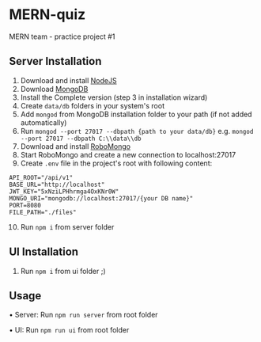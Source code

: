 # MERN-quiz

MERN team - practice project #1

## Server Installation

1. Download and install [NodeJS](https://nodejs.org/en/)
2. Download [MongoDB](https://www.mongodb.com/download-center/community)
3. Install the Complete version (step 3 in installation wizard)
4. Create `data/db` folders in your system's root
5. Add `mongod` from MongoDB installation folder to your path (if not added automatically)
6. Run `mongod --port 27017 --dbpath {path to your data/db}` e.g. `mongod --port 27017 --dbpath C:\\data\\db`
7. Download and install [RoboMongo](https://robomongo.org/download)
8. Start RoboMongo and create a new connection to localhost:27017
9. Create `.env` file in the project's root with following content:

```
API_ROOT="/api/v1"
BASE_URL="http://localhost"
JWT_KEY="5xNziLPHhrmga4OxKNr0W"
MONGO_URI="mongodb://localhost:27017/{your DB name}"
PORT=8080
FILE_PATH="./files"
```

10. Run `npm i` from server folder

## UI Installation

1. Run `npm i` from ui folder ;)

## Usage

• Server: Run `npm run server` from root folder

• UI: Run `npm run ui` from root folder
